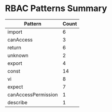 # RBAC Patterns Summary

| Pattern | Count |
|---|---|
| import | 6 |
| canAccess | 3 |
| return | 6 |
| unknown | 2 |
| export | 4 |
| const | 14 |
| vi | 8 |
| expect | 7 |
| canAccessPermission | 1 |
| describe | 1 |